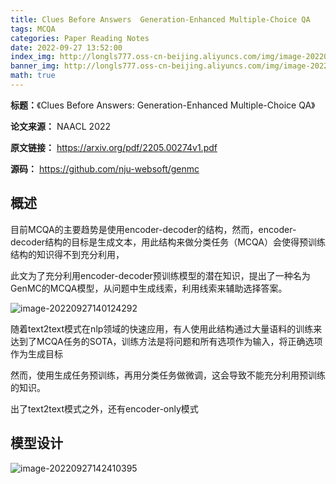 ```yaml
---
title: Clues Before Answers  Generation-Enhanced Multiple-Choice QA
tags: MCQA
categories: Paper Reading Notes
date: 2022-09-27 13:52:00
index_img: http://longls777.oss-cn-beijing.aliyuncs.com/img/image-20220927142410395.png
banner_img: http://longls777.oss-cn-beijing.aliyuncs.com/img/image-20220927142410395.png
math: true
---
```


**标题：**《Clues Before Answers: Generation-Enhanced Multiple-Choice QA》

**论文来源：** NAACL 2022

**原文链接：** https://arxiv.org/pdf/2205.00274v1.pdf

**源码：** https://github.com/nju-websoft/genmc



## 概述

目前MCQA的主要趋势是使用encoder-decoder的结构，然而，encoder-decoder结构的目标是生成文本，用此结构来做分类任务（MCQA）会使得预训练结构的知识得不到充分利用，

此文为了充分利用encoder-decoder预训练模型的潜在知识，提出了一种名为GenMC的MCQA模型，从问题中生成线索，利用线索来辅助选择答案。

![image-20220927140124292](http://longls777.oss-cn-beijing.aliyuncs.com/img/image-20220927140124292.png)

随着text2text模式在nlp领域的快速应用，有人使用此结构通过大量语料的训练来达到了MCQA任务的SOTA，训练方法是将问题和所有选项作为输入，将正确选项作为生成目标

然而，使用生成任务预训练，再用分类任务做微调，这会导致不能充分利用预训练的知识。

出了text2text模式之外，还有encoder-only模式

## 模型设计

![image-20220927142410395](http://longls777.oss-cn-beijing.aliyuncs.com/img/image-20220927142410395.png)